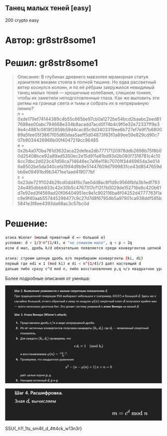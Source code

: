 ## Танец малых теней [easy]
200
crypto easy

# Автор: gr8str8some1
# Решил: gr8str8some1

>Описание: В глубинах древнего мавзолея мраморная статуя хранителя веками стояла в полной тишине. Но едва рассветный ветер коснулся колонн, и по её рёбрам закружился невидимый танец малых теней — крошечные колебания, слишком тонкие, чтобы их заметили неподготовленные глаза. Как же выловить эти ритмы на границе света и тьмы и собрать их в непрерывную линию?<br>
n = 0xde179ef74144389c4b55c665be97cb0a1272be54bcd2baabc2eed817698ee00abc794668e334b8acadd7acd0f74b4c9f0e32e72337ff9e38e4c4861c0818f2859b59d4cac85c9d3403319ee6b727ef7e9f7b680089a5fee05f3867f05d60daa5aeff5d04873f63f0a89ee59e829cd90c707b9034426966b00f4047219cc96485<br>
e = 0x2b4a070ba761d3632aca22defea2db77717120978ddb2698b75f8b00d25408bce92a89ad5350ec2e15d911a81bd93d2b080f7318781c4c106cc7dbc2d023c47d56ca714646ec7a16e118c70701f34469654a3e0146a8502be5da340cefa1994d9b9e51447609d7999831ce43d8547659dbb8e09491bd9b3471ee1aad419077bf<br>
c = 0x23de721f1024b29cd0dd4f6c7ae0dd8ac8f1d9c9566fbfa3b1edf79324e485dbbb933c42e30b5c4767317cf12f7b0029de152716e8c420b61d7e92ed3f4569ad20f06404951ec8e1c902116ba8f04252d4777763f1ac9e9f40aab557445298477c9c27d7d8f67954b5a97901ca938ddf585b5841e3f8ee4393da68ac3c57bc0d<br>

# Решение:

```bash
атака Wiener (малый приветный d => большой e)
условие: d < 1/3*n^(1/4), e "не слишком мало", q < p < 2q
если d мал, дробь k/d обязательно появляется среди конвергентов цепной дроби e/n

атака: строим цепную дробь e/n перебираем конвергенты (ki, di)
первый где edi ≡ 1 (mod ki) и di < n^(1/4)/3 даёт настоящий d
дальше либо сразу c^d mod n, либо восстановление p,q ч/з квадратное уравнение
```

Более подробные описания от умняша:<br>

![img.png](images/img.png)

![img_1.png](images/img_1.png)

SSU{_h1!_1ts_sm4ll_d_4tt4ck_w13n3r}